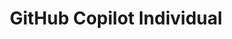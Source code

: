 ---
title: GitHub Copilot Individual
shortTitle: Copilot Individual
intro: 'Learn about GitHub Copilot Individual and the features available with it.'
topics:
  - Copilot
versions:
  feature: copilot
children:
  - /about-github-copilot-individual
  - /github-copilot-individual-feature-set
---